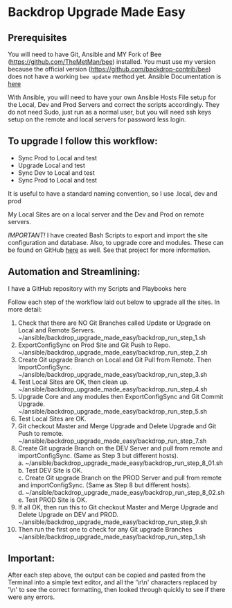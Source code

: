 # Backdrop Upgrade Made Easy

## Prerequisites

You will need to have Git, Ansible and MY Fork of Bee (https://github.com/TheMetMan/bee) installed. You must use my version because the official version (https://github.com/backdrop-contrib/bee) does not have a working `bee update` method yet. 
Ansible Documentation is [here](https://docs.ansible.com/ansible/latest/index.html)

With Ansible, you will need to have your own Ansible Hosts File setup for the Local, Dev and Prod Servers and correct the scripts accordingly. They do not need Sudo, just run as a normal user, but you will need ssh keys setup on the remote and local servers for password less login.

## To upgrade I follow this workflow:

- Sync Prod to Local and test
- Upgrade Local and test
- Sync Dev to Local and test
- Sync Prod to Local and test

It is useful to have a standard naming convention, so I use <SiteName>.local, <SiteName>dev and <SiteName>prod

My Local Sites are on a local server and the Dev and Prod on remote servers.

*IMPORTANT!*
I have created Bash Scripts to export and import the site configuration and database. Also, to upgrade core and modules. These can be found on GitHub [here](https://github.com/TheMetMan/backdrop-web-install) as well. See that project for more information.

## Automation and Streamlining:

I have a GitHub repository with my Scripts and Playbooks here

Follow each step of the workflow laid out below to upgrade all the sites.
In more detail:

1. Check that there are NO Git Branches called Update or Upgrade on Local and Remote Servers.  
    ~/ansible/backdrop\_upgrade\_made\_easy/backdrop\_run\_step_1.sh
2. ExportConfigSync on Prod Site and Git Push to Repo.  
~/ansible/backdrop_upgrade_made_easy/backdrop_run_step_2.sh
3. Create Git upgrade Branch on Local and Git Pull from Remote. Then ImportConfigSync.  
    ~/ansible/backdrop_upgrade_made_easy/backdrop_run_step_3.sh
4. Test Local Sites are OK, then clean up.  
   ~/ansible/backdrop_upgrade_made_easy/backdrop_run_step_4.sh
5. Upgrade Core and any modules then ExportConfigSync and Git Commit Upgrade.  
    ~/ansible/backdrop_upgrade_made_easy/backdrop_run_step_5.sh
6. Test Local Sites are OK.
7. Git checkout Master and Merge Upgrade and Delete Upgrade and Git Push to remote.  
    ~/ansible/backdrop_upgrade_made_easy/backdrop_run_step_7.sh
8. Create Git upgrade Branch on the DEV Server and pull from remote and importConfigSync. (Same as Step 3 but different hosts).  
    a. ~/ansible/backdrop_upgrade_made_easy/backdrop_run_step_8_01.sh  
    b. Test DEV Site is OK.  
    c. Create Git upgrade Branch on the PROD Server and pull from remote and importConfigSync. (Same as Step 8 but different hosts).  
    d. ~/ansible/backdrop_upgrade_made_easy/backdrop_run_step_8_02.sh  
    e. Test PROD Site is OK.  
9. If all OK, then run this to Git checkout Master and Merge Upgrade and Delete Upgrade on DEV and PROD.  
     ~/ansible/backdrop_upgrade_made_easy/backdrop_run_step_9.sh
10. Then run the first one to check for any Git upgrade Branches  
     ~/ansible/backdrop_upgrade_made_easy/backdrop_run_step_1.sh

## Important:

After each step above, the output can be copied and pasted from the Terminal into a simple text editor, and all the '\r\n' characters replaced by '\n' to see the correct formatting, then looked through quickly to see if there were any errors.

